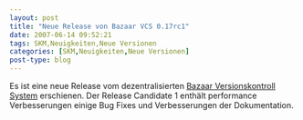 ```yaml
---
layout: post
title: "Neue Release von Bazaar VCS 0.17rc1"
date: 2007-06-14 09:52:21
tags: SKM,Neuigkeiten,Neue Versionen
categories: [SKM,Neuigkeiten,Neue Versionen]
post-type: blog
---
```

Es ist eine neue Release vom dezentralisierten [Bazaar Versionskontroll System](http://bazaar-vcs.org/) erschienen. Der Release Candidate 1 enthält performance Verbesserungen einige Bug Fixes und Verbesserungen der Dokumentation.

